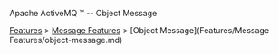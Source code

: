 Apache ActiveMQ ™ -- Object Message 

[Features](features.md) > [Message Features](FeaturesFeatures/Features/message-features.md) > [Object Message](Features/Message Features/object-message.md)



